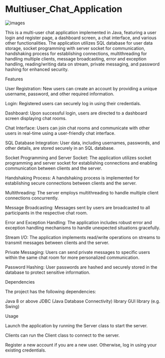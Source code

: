 # Multiuser_Chat_Application







![images](https://github.com/radhika3131/Multiuser_Chat_Application/assets/102825662/e812f2a3-2869-4b46-8d1b-adf1ec753f9a)








This is a multi-user chat application implemented in Java, featuring a user login and register page, a dashboard screen, a chat interface, and various other functionalities. The application utilizes SQL database for user data storage, socket programming with server socket for communication, handshaking process for establishing connections, multithreading for handling multiple clients, message broadcasting, error and exception handling, reading/writing data on stream, private messaging, and password hashing for enhanced security.

Features

User Registration: New users can create an account by providing a unique username, password, and other required information.

Login: Registered users can securely log in using their credentials.

Dashboard: Upon successful login, users are directed to a dashboard screen displaying chat rooms.

Chat Interface: Users can join chat rooms and communicate with other users in real-time using a user-friendly chat interface.

SQL Database Integration: User data, including usernames, passwords, and other details, are stored securely in an SQL database.

Socket Programming and Server Socket: The application utilizes socket programming and server socket for establishing connections and enabling communication between clients and the server.

Handshaking Process: A handshaking process is implemented for establishing secure connections between clients and the server.

Multithreading: The server employs multithreading to handle multiple client connections concurrently.

Message Broadcasting: Messages sent by users are broadcasted to all participants in the respective chat room.

Error and Exception Handling: The application includes robust error and exception handling mechanisms to handle unexpected situations gracefully.

Stream I/O: The application implements read/write operations on streams to transmit messages between clients and the server.

Private Messaging: Users can send private messages to specific users within the same chat room for more personalized communication.

Password Hashing: User passwords are hashed and securely stored in the database to protect sensitive information.


Dependencies

The project has the following dependencies:

Java 8 or above
JDBC (Java Database Connectivity) library
GUI library (e.g. Swing)

Usage

Launch the application by running the Server class to start the server.

Clients can run the Client class to connect to the server.

Register a new account if you are a new user. Otherwise, log in using your existing credentials.



